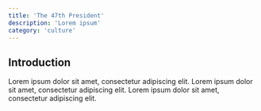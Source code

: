 ```yaml
---
title: 'The 47th President'
description: 'Lorem ipsum'
category: 'culture'
---
```


## Introduction

Lorem ipsum dolor sit amet, consectetur adipiscing elit. Lorem ipsum dolor sit amet, consectetur adipiscing elit. Lorem ipsum dolor sit amet, consectetur adipiscing elit.
